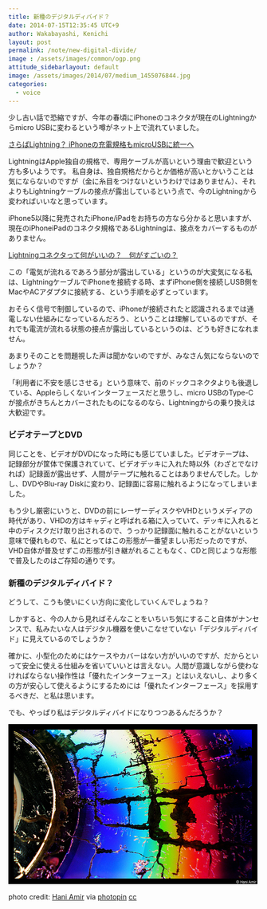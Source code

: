 ```yaml
---
title: 新種のデジタルディバイド？
date: 2014-07-15T12:35:45 UTC+9
author: Wakabayashi, Kenichi
layout: post
permalink: /note/new-digital-divide/
image : /assets/images/common/ogp.png
attitude_sidebarlayout: default
image: /assets/images/2014/07/medium_1455076844.jpg
categories:
  - voice
---
```

少し古い話で恐縮ですが、今年の春頃にiPhoneのコネクタが現在のLightningからmicro USBに変わるという噂がネット上で流れていました。

[さらばLightning？ iPhoneの充電規格もmicroUSBに統一へ](http://buzzap.jp/news/20140314-iphone-micro-usb/)

LightningはApple独自の規格で、専用ケーブルが高いという理由で歓迎という方も多いようです。
私自身は、独自規格だからとか価格が高いとかいうことは気にならないのですが（金に糸目をつけないというわけではありません）、それよりもLightningケーブルの接点が露出しているという点で、今のLightningから変わればいいなと思っています。

iPhone5以降に発売されたiPhone/iPadをお持ちの方なら分かると思いますが、現在のiPhoneiPadのコネクタ規格であるLightningは、接点をカバーするものがありません。

[Lightningコネクタって何がいいの？　何がすごいの？](http://news.mynavi.jp/articles/2013/03/28/iphone_why36/)

この「電気が流れるであろう部分が露出している」というのが大変気になる私は、LightningケーブルでiPhoneを接続する時、まずiPhone側を接続しUSB側をMacやACアダプタに接続する、という手順を必ずとっています。

おそらく信号で制御しているので、iPhoneが接続されたと認識されるまでは通電しない仕組みになっているんだろう、ということは理解しているのですが、それでも電流が流れる状態の接点が露出しているというのは、どうも好きになれません。

あまりそのことを問題視した声は聞かないのですが、みなさん気にならないのでしょうか？

「利用者に不安を感じさせる」という意味で、前のドックコネクタよりも後退している、Appleらしくないインターフェースだと思うし、micro USBのType-Cが接点がきちんとカバーされたものになるのなら、Lightningからの乗り換えは大歓迎です。

### ビデオテープとDVD
同じことを、ビデオがDVDになった時にも感じていました。ビデオテープは、記録部分が筐体で保護されていて、ビデオデッキに入れた時以外（わざとでなければ）記録面が露出せず、人間がテープに触れることはありませんでした。しかし、DVDやBlu-ray Diskに変わり、記録面に容易に触れるようになってしまいました。

もう少し厳密にいうと、DVDの前にレーザーディスクやVHDというメディアの時代があり、VHDの方はキャディと呼ばれる箱に入っていて、デッキに入れると中のディスクだけ取り出されるので、うっかり記録面に触れることがないという意味で優れもので、私にとってはこの形態が一番望ましい形だったのですが、VHD自体が普及せずこの形態が引き継がれることもなく、CDと同じような形態で普及したのはご存知の通りです。

### 新種のデジタルディバイド？
どうして、こうも使いにくい方向に変化していくんでしょうね？

しかすると、今の人から見ればそんなことをいちいち気にすること自体がナンセンスで、私みたいな人はデジタル機器を使いこなせていない「デジタルディバイド」に見えているのでしょうか？

確かに、小型化のためにはケースやカバーはない方がいいのですが、だからといって安全に使える仕組みを省いていいとは言えない。人間が意識しながら使わなければならない操作性は「優れたインターフェース」とはいえないし、より多くの方が安心して使えるようにするためには「優れたインターフェース」を採用するべきだ、と私は思います。

でも、やっぱり私はデジタルディバイドになりつつあるんだろうか？

![DVD](/assets/images/2014/07/medium_1455076844.jpg)

photo credit: [Hani Amir](https://www.flickr.com/photos/haniamir/1455076844/) via [photopin](http://photopin.com) [cc](http://creativecommons.org/licenses/by-nc-nd/2.0/)